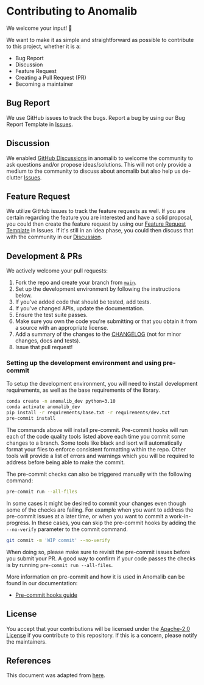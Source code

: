 # Contributing to Anomalib

We welcome your input! 👐

We want to make it as simple and straightforward as possible to contribute to this project, whether it is a:

- Bug Report
- Discussion
- Feature Request
- Creating a Pull Request (PR)
- Becoming a maintainer

## Bug Report

We use GitHub issues to track the bugs. Report a bug by using our Bug Report Template in [Issues](https://github.com/openvinotoolkit/anomalib/issues/new?assignees=&labels=&template=bug_report.md).

## Discussion

We enabled [GitHub Discussions](https://github.com/openvinotoolkit/anomalib/discussions/) in anomalib to welcome the community to ask questions and/or propose ideas/solutions. This will not only provide a medium to the community to discuss about anomalib but also help us de-clutter [Issues](https://github.com/openvinotoolkit/anomalib/issues/new?assignees=&labels=&template=bug_report.md).

## Feature Request

We utilize GitHub issues to track the feature requests as well. If you are certain regarding the feature you are interested and have a solid proposal, you could then create the feature request by using our [Feature Request Template](https://github.com/openvinotoolkit/anomalib/issues/new?assignees=&labels=&template=feature_request.md) in Issues. If it's still in an idea phase, you could then discuss that with the community in our [Discussion](https://github.com/openvinotoolkit/anomalib/discussions/categories/ideas).

## Development & PRs

We actively welcome your pull requests:

1. Fork the repo and create your branch from [`main`](https://github.com/openvinotoolkit/anomalib/tree/main).
1. Set up the development environment by following the instructions below.
1. If you've added code that should be tested, add tests.
1. If you've changed APIs, update the documentation.
1. Ensure the test suite passes.
1. Make sure you own the code you're submitting or that you obtain it from a source with an appropriate license.
1. Add a summary of the changes to the [CHANGELOG](https://github.com/openvinotoolkit/anomalib/blob/main/CHANGELOG.md) (not for minor changes, docs and tests).
1. Issue that pull request!

### Setting up the development environment and using pre-commit

To setup the development environment, you will need to install development requirements, as well as the base requirements of the library.

```bash
conda create -n anomalib_dev python=3.10
conda activate anomalib_dev
pip install -r requirements/base.txt -r requirements/dev.txt
pre-commit install
```

The commands above will install pre-commit. Pre-commit hooks will run each of the code quality tools listed above each time you commit some changes to a branch. Some tools like black and isort will automatically format your files to enforce consistent formatting within the repo. Other tools will provide a list of errors and warnings which you will be required to address before being able to make the commit.

The pre-commit checks can also be triggered manually with the following command:

```bash
pre-commit run --all-files
```

In some cases it might be desired to commit your changes even though some of the checks are failing. For example when you want to address the pre-commit issues at a later time, or when you want to commit a work-in-progress. In these cases, you can skip the pre-commit hooks by adding the `--no-verify` parameter to the commit command.

```bash
git commit -m 'WIP commit' --no-verify
```

When doing so, please make sure to revisit the pre-commit issues before you submit your PR. A good way to confirm if your code passes the checks is by running `pre-commit run --all-files`.

More information on pre-commit and how it is used in Anomalib can be found in our documentation:

- [Pre-commit hooks guide](https://openvinotoolkit.github.io/anomalib/developer_guide/pre_commit_hooks.html)

## License

You accept that your contributions will be licensed under the [Apache-2.0 License](https://choosealicense.com/licenses/apache-2.0/) if you contribute to this repository. If this is a concern, please notify the maintainers.

## References

This document was adapted from [here](https://gist.github.com/briandk/3d2e8b3ec8daf5a27a62).
